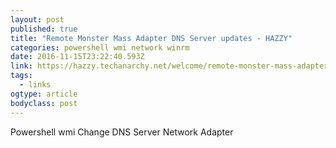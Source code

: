 ```yaml
---
layout: post 
published: true 
title: "Remote Monster Mass Adapter DNS Server updates - HAZZY" 
categories: powershell wmi network winrm
date: 2016-11-15T23:22:40.593Z 
link: https://hazzy.techanarchy.net/welcome/remote-monster-mass-adapter-dns-server-updates/ 
tags:
  - links
ogtype: article 
bodyclass: post 
---
```


Powershell wmi Change DNS Server Network Adapter
